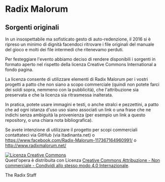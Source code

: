 # Radix Malorum 
## Sorgenti originali

In un insospettabile ma sofisticato gesto di auto-redenzione, il 2016 si è ripreso un minimo di dignità facendoci ritrovare i file originali del manuale del gioco e molti dei file intermedi che ritenevamo perduti.

Per festeggiare l'evento abbiamo deciso di rendere disponibili i sorgenti in formato aperto nel rispetto della licenza Creative Commons International a fondo pagina.

La licenza consente di utilizzare elementi di Radix Malorum per i vostri progetti a patto che non siano a scopo commerciale (quindi non potete farci dei soldi sopra, nemmeno con la pubblicità), che l'attribuzione sia preservata e che la licenza sia ritrasmessa inalterata.

In pratica, potete usare immagini e testi, o anche stralci e pezzettini, a patto che ad ogni istanza d'uso uso siano associati un link o una frase che ne indichi senza ambiguità la provenienza (per esempio un link a questo repository, o una chiara nota bibliografica).

Se avete intenzione di utilizzare il progetto per scopi commerciali contattateci via GitHub (via Itadinanta.net) o  https://www.facebook.com/Radix-Malorum-117367164960991/ o http://www.radixmalorum.net/

<a rel="license" href="http://creativecommons.org/licenses/by-nc-sa/4.0/"><img alt="Licenza Creative Commons" style="border-width:0" src="https://i.creativecommons.org/l/by-nc-sa/4.0/88x31.png" /></a><br />Quest'opera è distribuita con Licenza <a rel="license" href="http://creativecommons.org/licenses/by-nc-sa/4.0/">Creative Commons Attribuzione - Non commerciale - Condividi allo stesso modo 4.0 Internazionale</a>.

The Radix Staff


